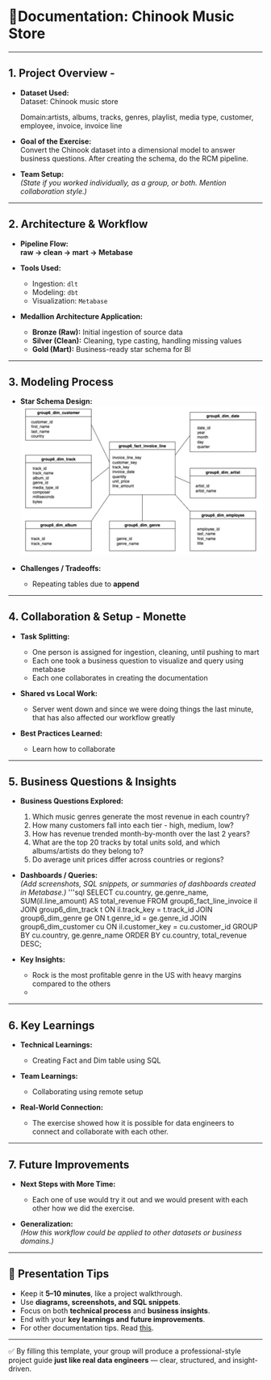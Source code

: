 # 🎵Documentation: Chinook Music Store

---

## 1. Project Overview - 

- **Dataset Used:**  
  Dataset: Chinook music store

  Domain:artists, albums, tracks, genres, playlist, media type, customer, employee, invoice, invoice line

- **Goal of the Exercise:**  
  Convert the Chinook dataset into a dimensional model to answer business questions. After creating the schema, do the RCM pipeline.

- **Team Setup:**  
  *(State if you worked individually, as a group, or both. Mention collaboration style.)*  

---

## 2. Architecture & Workflow
- **Pipeline Flow:**  
  **raw → clean → mart → Metabase**  

- **Tools Used:**  
  - Ingestion: `dlt`  
  - Modeling: `dbt`  
  - Visualization: `Metabase`  

- **Medallion Architecture Application:**  
  - **Bronze (Raw):** Initial ingestion of source data  
  - **Silver (Clean):** Cleaning, type casting, handling missing values  
  - **Gold (Mart):** Business-ready star schema for BI  

---

## 3. Modeling Process 

- **Star Schema Design:**  
![Schema](../assets/chinook_schema.png)
 

- **Challenges / Tradeoffs:**  
  - Repeating tables due to **append** 

---

## 4. Collaboration & Setup - Monette

- **Task Splitting:**  
  - One person is assigned for ingestion, cleaning, until pushing to mart
  - Each one took a business question to visualize and query using metabase
  - Each one collaborates in creating the documentation

- **Shared vs Local Work:**  
  - Server went down and since we were doing things the last minute, that has also affected our workflow greatly 

- **Best Practices Learned:**  
  - Learn how to collaborate 

---

## 5. Business Questions & Insights

- **Business Questions Explored:**  
  1. Which music genres generate the most revenue in each country?
  2. How many customers fall into each tier - high, medium, low? 
  3. How has revenue trended month-by-month over the last 2 years?
  4. What are the top 20 tracks by total units sold, and which albums/artists do they belong to?
  5. Do average unit prices differ across countries or regions?

- **Dashboards / Queries:**  
  *(Add screenshots, SQL snippets, or summaries of dashboards created in Metabase.)*
  '''sql
SELECT
    cu.country,
    ge.genre_name,
    SUM(il.line_amount) AS total_revenue
FROM
    group6_fact_line_invoice il
JOIN group6_dim_track t ON il.track_key = t.track_id
JOIN group6_dim_genre ge ON t.genre_id = ge.genre_id
JOIN group6_dim_customer cu ON il.customer_key = cu.customer_id
GROUP BY
    cu.country,
    ge.genre_name
ORDER BY
    cu.country,
    total_revenue DESC;

- **Key Insights:**  
  - Rock is the most profitable genre in the US with heavy margins compared to the others
  - 

---

## 6. Key Learnings

- **Technical Learnings:**  
  - Creating Fact and Dim table using SQL

- **Team Learnings:**  
  - Collaborating using remote setup

- **Real-World Connection:**  
  - The exercise showed how it is possible for data engineers to connect and collaborate with each other.

---

## 7. Future Improvements

- **Next Steps with More Time:**
  - Each one of use would try it out and we would present with each other how we did the exercise.

- **Generalization:**  
  *(How this workflow could be applied to other datasets or business domains.)*  

---

## 📢 Presentation Tips

- Keep it **5–10 minutes**, like a project walkthrough.  
- Use **diagrams, screenshots, and SQL snippets**.  
- Focus on both **technical process** and **business insights**.  
- End with your **key learnings and future improvements**.  
- For other documentation tips. Read [this](TECHNICAL-DOCS.md).

---

✅ By filling this template, your group will produce a professional-style project guide **just like real data engineers** — clear, structured, and insight-driven.
